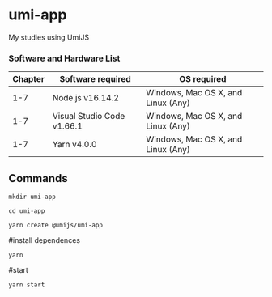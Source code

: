 # umi-app
My studies using UmiJS

### Software and Hardware List

| Chapter  | Software required                   | OS required                        |
| -------- | ------------------------------------| -----------------------------------|
| 1-7       | Node.js v16.14.2                  | Windows, Mac OS X, and Linux (Any) |
| 1-7| Visual Studio Code v1.66.1            | Windows, Mac OS X, and Linux (Any) |
| 1-7       | Yarn v4.0.0            | Windows, Mac OS X, and Linux (Any) |

## Commands 
```
mkdir umi-app

cd umi-app

yarn create @umijs/umi-app
```
#install dependences
```
yarn 
```
#start
```
yarn start
```